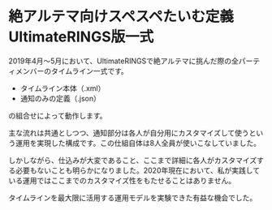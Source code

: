 # 絶アルテマ向けスペスペたいむ定義 UltimateRINGS版一式

2019年4月～5月において、UltimateRINGSで絶アルテマに挑んだ際の全パーティメンバーのタイムライン一式です。

* タイムライン本体（.xml）
* 通知のみの定義（.json）

の組合せによって動作します。

主な流れは共通としつつ、通知部分は各人が自分用にカスタマイズして使うという運用を実現した構成です。この仕組自体は8人全員が使いこなしていました。

しかしながら、仕込みが大変であること、ここまで詳細に各人がカスタマイズする必要もないことも明らかになりました。2020年現在において、私が実践している運用ではここまでのカスタマイズ性をもたせることはありません。

タイムラインを最大限に活用する運用モデルを実験できた有益な機会でした。
